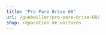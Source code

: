 ```yaml
---
title: "Pro Pare Brise 68"
url: /guebwiller/pro-pare-brise-68/
shop: réparation de voitures
---
```

